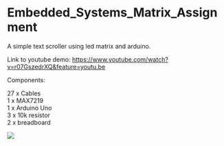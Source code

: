 # Embedded_Systems_Matrix_Assignment

A simple text scroller using led matrix and arduino.

Link to youtube demo: <a>https://www.youtube.com/watch?v=r07GszedrXQ&feature=youtu.be</a>

Components:

27 x Cables <br>
1 x MAX7219 <br>
1 x Arduino Uno <br>
3 x 10k resistor <br>
2 x breadboard <br>

![](https://github.com/philras/Embedded_Systems_Matrix_Assignment/blob/master/Vedlegg3_Koblingsskjema.jpg)
